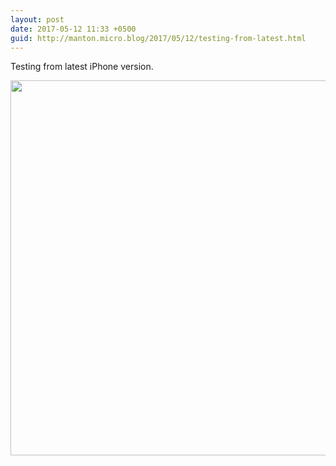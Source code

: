 ```yaml
---
layout: post
date: 2017-05-12 11:33 +0500
guid: http://manton.micro.blog/2017/05/12/testing-from-latest.html
---
```

Testing from latest iPhone version.

<img src="http://manton.micro.blog/uploads/2017/d56e74208f.jpg" width="600" height="600" style="height: auto" />
